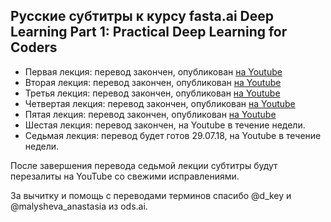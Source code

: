 ## Русские субтитры к курсу fasta.ai Deep Learning Part 1: Practical Deep Learning for Coders ##

  * Первая лекция: перевод закончен, опубликован [на Youtube](https://youtu.be/IPBSB1HLNLo)
  * Вторая лекция: перевод закончен, опубликован [на Youtube](https://youtu.be/JNxcznsrRb8)
  * Третья лекция: перевод закончен, опубликован [на Youtube](https://youtu.be/9C06ZPF8Uuc)
  * Четвертая лекция: перевод закончен, опубликован [на Youtube](https://youtu.be/gbceqO8PpBg)
  * Пятая лекция: перевод закончен, опубликован [на Youtube](https://youtu.be/J99NV9Cr75I)
  * Шестая лекция: перевод закончен, на Youtube в течение недели.
  * Седьмая лекция: перевод будет готов 29.07.18, на Youtube в течение недели.


После завершения перевода седьмой лекции субтитры будут перезалиты на YouTube со свежими исправлениями.


За вычитку и помощь с переводами терминов спасибо @d_key и @malysheva_anastasia из ods.ai.